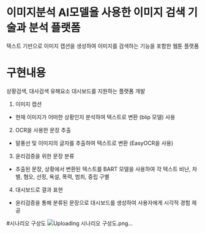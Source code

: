 # 이미지분석 AI모델을 사용한 이미지 검색 기술과 분석 플랫폼
텍스트 기반으로 이미지 캡션을 생성하여 이미지를 검색하는 기능을 포함한 웹툰 플랫폼

# 구현내용
상황검색, 대사검색 유해요소 대시보드를 지원하는 플랫폼 개발

1. 이미지 캡션
  - 현재 이미지가 어떠한 상황인지 분석하여 텍스트로 변환 (blip 모델) 사용

2. OCR을 사용한 문장 추출
  - 말풍선 및 이미지의 글자를 추출하여 텍스트로 변환 (EasyOCR을 사용)

3. 윤리검증을 위한 문장 분류
  - 추출된 문장, 상황에서 변환된 텍스트를 BART 모델을 사용하여 각 텍스트 비난, 차별, 혐오, 선정, 욕설, 폭력, 범죄, 중립 구별

4. 대시보드로 결과 표현
  - 윤리검증을 통해 분류된 문장으로 대시보드를 생성하여 사용자에게 시각적 경험 제공


#시나리오 구상도
![Uploading 시나리오 구성도.png…]()
